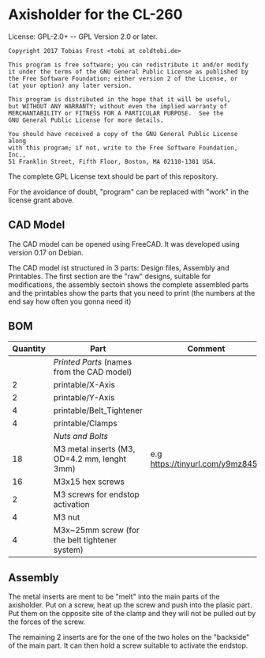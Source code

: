 # Axisholder for the CL-260 #

License: GPL-2.0+ -- GPL Version 2.0 or later.

    Copyright 2017 Tobias Frost <tobi at coldtobi.de>

    This program is free software; you can redistribute it and/or modify
    it under the terms of the GNU General Public License as published by
    the Free Software Foundation; either version 2 of the License, or
    (at your option) any later version.

    This program is distributed in the hope that it will be useful,
    but WITHOUT ANY WARRANTY; without even the implied warranty of
    MERCHANTABILITY or FITNESS FOR A PARTICULAR PURPOSE.  See the
    GNU General Public License for more details.

    You should have received a copy of the GNU General Public License along
    with this program; if not, write to the Free Software Foundation, Inc.,
    51 Franklin Street, Fifth Floor, Boston, MA 02110-1301 USA.

The complete GPL License text should be part of this repository.

For the avoidance of doubt, "program" can be replaced with "work" in
the license grant above.

## CAD Model ##

The CAD model can be opened using FreeCAD. It was developed using version 0.17
on Debian. 

The CAD model ist structured in 3 parts: Design files, Assembly and Printables.
The first section are the "raw" designs, suitable for modifications, the assembly
sectoin shows the complete assembled parts and the printables show the parts that you
need to print (the numbers at the end say  how often you gonna need it)

## BOM ##

Quantity | Part                                                       | Comment
---------|------------------------------------------------------------|-------
         | *Printed Parts*  (names from the CAD model)                |
       2 | printable/X-Axis                                           |
       2 | printable/Y-Axis                                           |
       4 | printable/Belt_Tightener                                   |
       4 | printable/Clamps                                           |
         | *Nuts and Bolts*                                           |
      18 | M3 metal inserts (M3, OD=4.2 mm, lenght 3mm)               | e.g https://tinyurl.com/y9mz845h
      16 | M3x15 hex screws                                           |
       2 | M3 screws for endstop activation                           |
       4 | M3 nut                                                     |
       4 | M3x~25mm screw (for the belt tightener system)             |

## Assembly ##

The metal inserts are ment to be "melt" into the main parts of the axisholder.
Put on a screw, heat up the screw and push into the plasic part. Put them on the opposite
site of the clamp and they will not be pulled out by the forces of the screw.

The remaining 2 inserts are for the one of the two holes on the "backside" of the main
part. It can then hold a screw suitable to activate the endstop.
